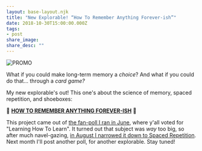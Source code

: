 ```yaml
---
layout: base-layout.njk
title: "New Explorable! “How To Remember Anything Forever-ish”"
date: 2018-10-30T15:00:00.000Z
tags:
- post
share_image: 
share_desc: ""
---
```


![PROMO](/content/images/2018/10/PROMO.gif)

What if you could make long-term memory a _choice_? And what if you could do that... through a _card game?_

My new explorable's out! This one's about the science of memory, spaced repetition, and shoeboxes:

💭 **[HOW TO REMEMBER ANYTHING FOREVER-ISH](https://ncase.me/remember/)** 💭

This project came out of [the fan-poll I ran in June](https://blog.ncase.me/nickys-next-explorable-survey-results/), where y'all voted for "Learning How To Learn". It turned out that subject was _way_ too big, so after much navel-gazing, [in August I narrowed it down to Spaced Repetition](https://blog.ncase.me/a-way-too-philosophical-behind-the-scenes-post/). Next month I'll post another poll, for another explorable. Stay tuned!